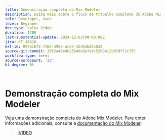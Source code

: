 ```yaml
---
title: Demonstração completa do Mix Modeler
description: Saiba mais sobre o fluxo de trabalho completo do Adobe Mix Modeler.
role: Developer, User
level: Beginner
doc-type: Value Video
duration: 1280
last-substantial-update: 2024-12-03T00:00:00Z
jira: KT-16610
exl-id: 097a1672-7163-4982-ace4-12d0ab33a622
source-git-commit: 28f2a40e4b23240a9efc4c5288412b07df72c755
workflow-type: tm+mt
source-wordcount: '33'
ht-degree: 0%

---
```


# Demonstração completa do Mix Modeler

Veja uma demonstração completa do Adobe Mix Modeler. Para obter informações adicionais, consulte a [documentação do Mix Modeler](https://experienceleague.adobe.com/pt-br/docs/mix-modeler/using/overview).

>[!VIDEO](https://video.tv.adobe.com/v/3440799/?learn=on&enablevpops&captions=por_br)
